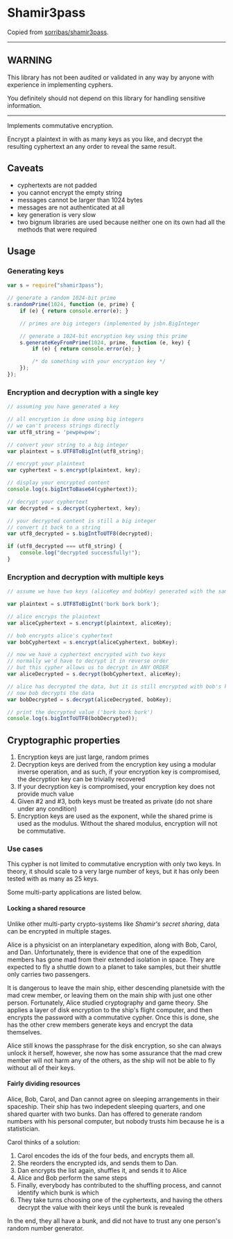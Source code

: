 # Shamir3pass

Copied from [sorribas/shamir3pass](https://github.com/sorribas/shamir3pass).

---

## WARNING

This library has not been audited or validated in any way by anyone with experience in implementing cyphers.

You definitely should not depend on this library for handling sensitive information.

---

Implements commutative encryption.

Encrypt a plaintext in with as many keys as you like, and decrypt the resulting cyphertext an any order to reveal the same result.

## Caveats

* cyphertexts are not padded
* you cannot encrypt the empty string
* messages cannot be larger than 1024 bytes
* messages are not authenticated at all
* key generation is very slow
* two bignum libraries are used because neither one on its own had all the methods that were required

## Usage

### Generating keys

```javascript
var s = require("shamir3pass");

// generate a random 1024-bit prime
s.randomPrime(1024, function (e, prime) {
    if (e) { return console.error(e); }

    // primes are big integers (implemented by jsbn.BigInteger

    // generate a 1024-bit encryption key using this prime
    s.generateKeyFromPrime(1024, prime, function (e, key) {
        if (e) { return console.error(e); }

        /* do something with your encryption key */
    });
});
```

### Encryption and decryption with a single key

```javascript
// assuming you have generated a key

// all encryption is done using big integers
// we can't process strings directly
var utf8_string = 'pewpewpew';

// convert your string to a big integer
var plaintext = s.UTF8ToBigInt(utf8_string);

// encrypt your plaintext
var cyphertext = s.encrypt(plaintext, key);

// display your encrypted content
console.log(s.bigIntToBase64(cyphertext));

// decrypt your cyphertext
var decrypted = s.decrypt(cyphertext, key);

// your decrypted content is still a big integer
// convert it back to a string
var utf8_decrypted = s.bigIntToUTF8(decrypted);

if (utf8_decrypted === utf8_string) {
    console.log("decrypted successfully!");
}
```

### Encryption and decryption with multiple keys

```javascript
// assume we have two keys (aliceKey and bobKey) generated with the same prime

var plaintext = s.UTF8ToBigInt('bork bork bork');

// alice encryps the plaintext
var aliceCyphertext = s.encrypt(plaintext, aliceKey);

// bob encrypts alice's cyphertext
var bobCyphertext = s.encrypt(aliceCyphertext, bobKey);

// now we have a cyphertext encrypted with two keys
// normally we'd have to decrypt it in reverse order
// but this cypher allows us to decrypt in ANY ORDER
var aliceDecrypted = s.decrypt(bobCyphertext, aliceKey);

// alice has decrypted the data, but it is still encrypted with bob's key
// now bob decrypts the data
var bobDecrypted = s.decrypt(aliceDecrypted, bobKey);

// print the decrypted value ('bork bork bork')
console.log(s.bigIntToUTF8(bobDecrypted));
```

## Cryptographic properties

1. Encryption keys are just large, random primes
2. Decryption keys are derived from the encryption key using a modular inverse operation, and as such, if your encryption key is compromised, the decryption key can be trivially recovered
3. If your decryption key is compromised, your encryption key does not provide much value
4. Given #2 and #3, both keys must be treated as private (do not share under any condition)
5. Encryption keys are used as the exponent, while the shared prime is used as the modulus. Without the shared modulus, encryption will not be commutative.

### Use cases

This cypher is not limited to commutative encryption with only two keys.
In theory, it should scale to a very large number of keys, but it has only been tested with as many as 25 keys.

Some multi-party applications are listed below.

#### Locking a shared resource

Unlike other multi-party crypto-systems like _Shamir's secret sharing_, data can be encrypted in multiple stages.

Alice is a physicist on an interplanetary expedition, along with Bob, Carol, and Dan.
Unfortunately, there is evidence that one of the expedition members has gone mad from their extended isolation in space.
They are expected to fly a shuttle down to a planet to take samples, but their shuttle only carries two passengers.

It is dangerous to leave the main ship, either descending planetside with the mad crew member, or leaving them on the main ship with just one other person.
Fortunately, Alice studied cryptography and game theory.
She applies a layer of disk encryption to the ship's flight computer, and then encrypts the password with a commutative cypher.
Once this is done, she has the other crew members generate keys and encrypt the data themselves.

Alice still knows the passphrase for the disk encryption, so she can always unlock it herself, however, she now has some assurance that the mad crew member will not harm any of the others, as the ship will not be able to fly without all of their keys.

#### Fairly dividing resources

Alice, Bob, Carol, and Dan cannot agree on sleeping arrangements in their spaceship.
Their ship has two indepedent sleeping quarters, and one shared quarter with two bunks.
Dan has offered to generate random numbers with his personal computer, but nobody trusts him because he is a statistician.

Carol thinks of a solution:

1. Carol encodes the ids of the four beds, and encrypts them all.
2. She reorders the encrypted ids, and sends them to Dan.
3. Dan encrypts the list again, shuffles it, and sends it to Alice
4. Alice and Bob perform the same steps
5. Finally, everybody has contributed to the shuffling process, and cannot identify which bunk is which
6. They take turns choosing one of the cyphertexts, and having the others decrypt the value with their keys until the bunk is revealed

In the end, they all have a bunk, and did not have to trust any one person's random number generator.

